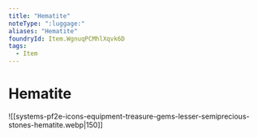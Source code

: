 ```yaml
---
title: "Hematite"
noteType: ":luggage:"
aliases: "Hematite"
foundryId: Item.WgnuqPCMhlXqvk6D
tags:
  - Item
---
```


# Hematite
![[systems-pf2e-icons-equipment-treasure-gems-lesser-semiprecious-stones-hematite.webp|150]]
